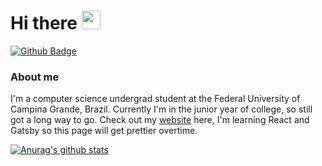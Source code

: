 # Hi there <img src="https://raw.githubusercontent.com/MartinHeinz/MartinHeinz/master/wave.gif" width="30px">


[![Github Badge](https://img.shields.io/badge/-Github-000?style=flat-square&logo=Github&logoColor=white&link=https://github.com/fagnerpsantos)](https://github.com/pedrosqra)

### About me
I'm a computer science undergrad student at the Federal University of Campina Grande, Brazil. Currently I'm in the junior year of college, so still got a long way to go. Check out my [website](https://pedrosqra.github.io) here, I'm learning React and Gatsby so this page will get prettier overtime.


[![Anurag's github stats](https://github-readme-stats.vercel.app/api?username=pedrosqra)](https://github.com/pedrosqra/github-readme-stats&show_icons=true)



